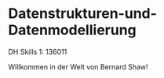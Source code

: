 # Datenstrukturen-und-Datenmodellierung
DH Skills 1: 136011

Willkommen in der Welt von Bernard Shaw!
